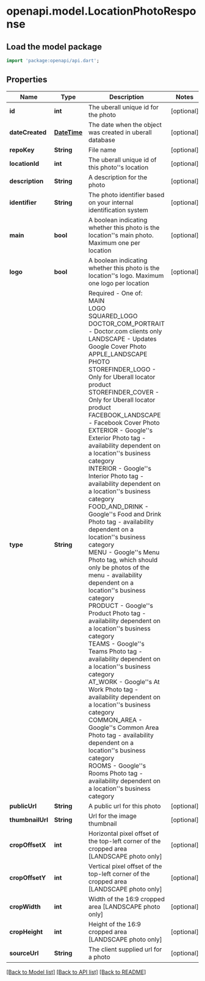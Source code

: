 # openapi.model.LocationPhotoResponse

## Load the model package
```dart
import 'package:openapi/api.dart';
```

## Properties
Name | Type | Description | Notes
------------ | ------------- | ------------- | -------------
**id** | **int** | The uberall unique id for the photo | [optional] 
**dateCreated** | [**DateTime**](DateTime.md) | The date when the object was created in uberall database | [optional] 
**repoKey** | **String** | File name | [optional] 
**locationId** | **int** | The uberall unique id of this photo''s location | [optional] 
**description** | **String** | A description for the photo | [optional] 
**identifier** | **String** | The photo identifier based on your internal identification system | [optional] 
**main** | **bool** | A boolean indicating whether this photo is the location''s main photo. Maximum one per location | [optional] 
**logo** | **bool** | A boolean indicating whether this photo is the location''s logo. Maximum one logo per location | [optional] 
**type** | **String** | Required - One of: <br>  MAIN <br> LOGO <br> SQUARED_LOGO <br> DOCTOR_COM_PORTRAIT - Doctor.com clients only <br> LANDSCAPE - Updates Google Cover Photo<br> APPLE_LANDSCAPE <br> PHOTO  <br> STOREFINDER_LOGO - Only for Uberall locator product <br> STOREFINDER_COVER - Only for Uberall locator product<br> FACEBOOK_LANDSCAPE - Facebook Cover Photo <br> EXTERIOR - Google''s Exterior Photo tag - availability dependent on a location''s business category <br> INTERIOR - Google''s Interior Photo tag  - availability dependent on a location''s business category <br> FOOD_AND_DRINK - Google''s Food and Drink Photo tag - availability dependent on a location''s business category  <br> MENU  - Google''s Menu Photo tag, which should only be photos of the menu - availability dependent on a location''s business category <br> PRODUCT  - Google''s Product Photo tag - availability dependent on a location''s business category <br> TEAMS  - Google''s Teams Photo tag - availability dependent on a location''s business category <br> AT_WORK  - Google''s At Work Photo tag - availability dependent on a location''s business category <br> COMMON_AREA  - Google''s Common Area Photo tag - availability dependent on a location''s business category <br> ROOMS - Google''s Rooms Photo tag - availability dependent on a location''s business category  | 
**publicUrl** | **String** | A public url for this photo | [optional] 
**thumbnailUrl** | **String** | Url for the image thumbnail | [optional] 
**cropOffsetX** | **int** | Horizontal pixel offset of the top-left corner of the cropped area [LANDSCAPE photo only] | [optional] 
**cropOffsetY** | **int** | Vertical pixel offset of the top-left corner of the cropped area [LANDSCAPE photo only] | [optional] 
**cropWidth** | **int** | Width of the 16:9 cropped area [LANDSCAPE photo only] | [optional] 
**cropHeight** | **int** | Height of the 16:9 cropped area [LANDSCAPE photo only] | [optional] 
**sourceUrl** | **String** | The client supplied url for a photo | [optional] 

[[Back to Model list]](../README.md#documentation-for-models) [[Back to API list]](../README.md#documentation-for-api-endpoints) [[Back to README]](../README.md)


